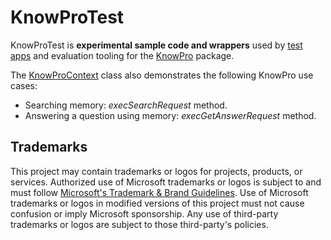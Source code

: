# KnowProTest

KnowProTest is **experimental sample code and wrappers** used by [test apps](../../examples/chat/README.md) and evaluation tooling for the [KnowPro](../knowPro/README.md) package.

The [KnowProContext](./src/knowproContext.ts) class also demonstrates the following KnowPro use cases:

- Searching memory: _execSearchRequest_ method.
- Answering a question using memory: _execGetAnswerRequest_ method.

## Trademarks

This project may contain trademarks or logos for projects, products, or services. Authorized use of Microsoft
trademarks or logos is subject to and must follow
[Microsoft's Trademark & Brand Guidelines](https://www.microsoft.com/en-us/legal/intellectualproperty/trademarks/usage/general).
Use of Microsoft trademarks or logos in modified versions of this project must not cause confusion or imply Microsoft sponsorship.
Any use of third-party trademarks or logos are subject to those third-party's policies.
